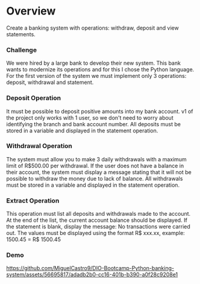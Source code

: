 # Overview

Create a banking system with operations: withdraw, deposit and view statements.


### Challenge

We were hired by a large bank to develop their new system. This bank wants to modernize its operations and for this I chose the Python language. 
For the first version of the system we must implement only 3 operations: deposit, withdrawal and statement.

### Deposit Operation

It must be possible to deposit positive amounts into my bank account. v1 of the project only works with 1 user, so we don't need to worry about identifying the branch and 
bank account number. All deposits must be stored in a variable and displayed in the statement operation.

### Withdrawal Operation

The system must allow you to make 3 daily withdrawals with a maximum limit of R$500.00 per withdrawal. 
If the user does not have a balance in their account, the system must display a message stating that it will not be possible to withdraw the money due to lack of balance. 
All withdrawals must be stored in a variable and displayed in the statement operation.


### Extract Operation

This operation must list all deposits and withdrawals made to the account. At the end of the list, the current account balance should be displayed. 
If the statement is blank, display the message: No transactions were carried out. The values must be displayed using the format R$ xxx.xx, example: 1500.45 = R$ 1500.45

### Demo

https://github.com/MiguelCastro9/DIO-Bootcamp-Python-banking-system/assets/56695817/adadb2b0-cc16-401b-b390-a0f28c9208e1


